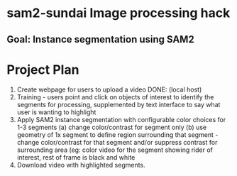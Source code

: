 # sam2-sundai Image processing hack 

## Goal: Instance segmentation using SAM2 

# Project Plan
1. Create webpage for users to upload a video
   DONE: (local host)
2. Training - users point and click on objects of interest to identify the segments for processing, supplemented by text interface to say what user is wanting to highlight
3. Apply SAM2 instance segmentation with configurable color choices for 1-3 segments
   (a) change color/contrast for segment only
   (b) use geometry of 1x segment to define region surrounding that segment - change color/contrast for that segment and/or suppress contrast for surrounding area (eg: color video for the segment showing rider of interest, rest of frame is black and white
4. Download video with highlighted segments. 
